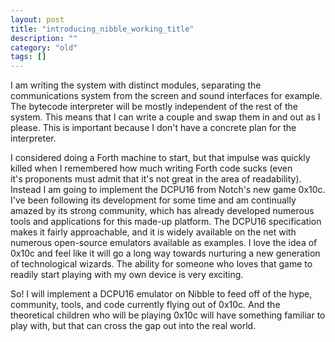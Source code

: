 ```yaml
---
layout: post
title: "introducing_nibble_working_title"
description: ""
category: "old"
tags: []
---
```



I am writing the system with distinct modules, separating the communications system from the screen and sound interfaces for example. The bytecode interpreter will be mostly independent of the rest of the system. This means that I can write a couple and swap them in and out as I please. This is important because I don't have a concrete plan for the interpreter.

I considered doing a Forth machine to start, but that impulse was quickly killed when I remembered how much writing Forth code sucks (even it's proponents must admit that it's not great in the area of readability). Instead I am going to implement the DCPU16 from Notch's new game 0x10c. I've been following its development for some time and am continually amazed by its strong community, which has already developed numerous tools and applications for this made-up platform. The DCPU16 specification makes it fairly approachable, and it is widely available on the net with numerous open-source emulators available as examples. I love the idea of 0x10c and feel like it will go a long way towards nurturing a new generation of technological wizards. The ability for someone who loves that game to readily start playing with my own device is very exciting.

So! I will implement a DCPU16 emulator on Nibble to feed off of the hype, community, tools, and code currently flying out of 0x10c. And the theoretical children who will be playing 0x10c will have something familiar to play with, but that can cross the gap out into the real world.
